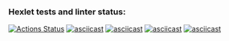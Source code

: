 ### Hexlet tests and linter status:
[![Actions Status](https://github.com/vitalychasovskih/python-project-49/actions/workflows/hexlet-check.yml/badge.svg)](https://github.com/vitalychasovskih/python-project-49/actions)
[![asciicast](https://asciinema.org/a/649144.svg)](https://asciinema.org/a/649144)
[![asciicast](https://asciinema.org/a/649145.svg)](https://asciinema.org/a/649145)
[![asciicast](https://asciinema.org/a/649151.svg)](https://asciinema.org/a/649151)
[![asciicast](https://asciinema.org/a/649193.svg)](https://asciinema.org/a/649193)